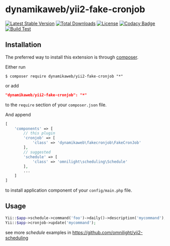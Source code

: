 dynamikaweb/yii2-fake-cronjob 
========================
[![Latest Stable Version](https://img.shields.io/github/v/release/dynamikaweb/yii2-fake-cronjob)](https://github.com/dynamikaweb/yii2-fake-cronjob/releases)
[![Total Downloads](https://poser.pugx.org/dynamikaweb/yii2-fake-cronjob/downloads)](https://packagist.org/packages/dynamikaweb/yii2-fake-cronjob)
[![License](https://img.shields.io/github/license/dynamikaweb/yii2-fake-cronjob)](https://github.com/dynamikaweb/yii2-fake-cronjob/blob/master/LICENSE)
[![Codacy Badge](https://app.codacy.com/project/badge/Grade/ef08fe9baea6467985dd6b1705e6947d)](https://www.codacy.com/gh/dynamikaweb/yii2-fake-cronjob/dashboard?utm_source=github.com&amp;utm_medium=referral&amp;utm_content=dynamikaweb/yii2-fake-cronjob&amp;utm_campaign=Badge_Grade)
[![Build Test](https://scrutinizer-ci.com/g/dynamikaweb/yii2-fake-cronjob/badges/build.png?b=master)](https://scrutinizer-ci.com/g/dynamikaweb/yii2-fake-cronjob/)

Installation
------------
The preferred way to install this extension is through [composer](http://getcomposer.org/download/).

Either run

```SHELL
$ composer require dynamikaweb/yii2-fake-cronjob "*"
```

or add

```JSON
"dynamikaweb/yii2-fake-cronjob": "*"
```

to the `require` section of your `composer.json` file.

And append

```PHP
[
    'components' => [
        // this plugin
        'cronjob' => [
            'class' => 'dynamikaweb\fakecronjob\FakeCronJob'
        ],
        // suggested
        'schedule' => [
            'class' => 'omnilight\scheduling\Schedule'
        ],
        ...
    ]
]
```

to install application component of your `config/main.php` file.

Usage
-----

```PHP
Yii::$app->schedule->command('foo')->daily()->description('mycommand');
Yii::$app->cronjob->update('mycommand');
```

see more _schedule_ examples in <https://github.com/omnilight/yii2-scheduling>

